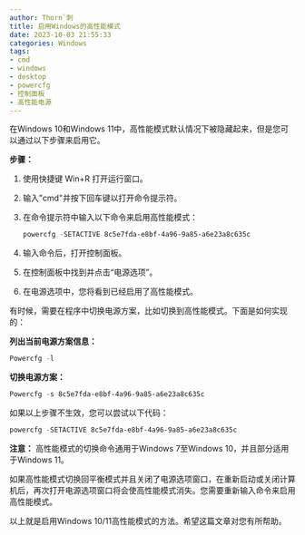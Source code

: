 ```yaml
---
author: Thorn`刺
title: 启用Windows的高性能模式
date: 2023-10-03 21:55:33
categories: Windows
tags:
- cmd
- windows
- desktop
- powercfg
- 控制面板
- 高性能电源
---
```


在Windows 10和Windows 11中，高性能模式默认情况下被隐藏起来，但是您可以通过以下步骤来启用它。

**步骤：**

1. 使用快捷键 Win+R 打开运行窗口。

2. 输入"cmd"并按下回车键以打开命令提示符。

3. 在命令提示符中输入以下命令来启用高性能模式：

   ```powershell
   powercfg -SETACTIVE 8c5e7fda-e8bf-4a96-9a85-a6e23a8c635c
   ```

4. 输入命令后，打开控制面板。

5. 在控制面板中找到并点击“电源选项”。

6. 在电源选项中，您将看到已经启用了高性能模式。

有时候，需要在程序中切换电源方案，比如切换到高性能模式。下面是如何实现的：

**列出当前电源方案信息：**

```powershell
Powercfg -l
```

**切换电源方案：**

```powershell
Powercfg -s 8c5e7fda-e8bf-4a96-9a85-a6e23a8c635c
```

如果以上步骤不生效，您可以尝试以下代码：

```powershell
powercfg -SETACTIVE 8c5e7fda-e8bf-4a96-9a85-a6e23a8c635c
```

**注意：** 高性能模式的切换命令通用于Windows 7至Windows 10，并且部分适用于Windows 11。

如果高性能模式切换回平衡模式并且关闭了电源选项窗口，在重新启动或关闭计算机后，再次打开电源选项窗口将会使高性能模式消失。您需要重新输入命令来启用高性能模式。

以上就是启用Windows 10/11高性能模式的方法。希望这篇文章对您有所帮助。